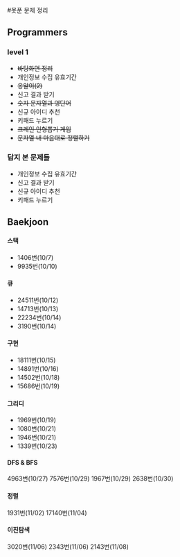 #못푼 문제 정리

## Programmers
### level 1
- ~~바탕화면 정리~~
- 개인정보 수집 유효기간
- ~~옹알이(2)~~
- 신고 결과 받기
- ~~숫자 문자열과 영단어~~
- 신규 아이디 추천
- 키패드 누르기
- ~~크레인 인형뽑기 게임~~
- ~~문자열 내 마음대로 정렬하기~~

### 답지 본 문제들
- 개인정보 수집 유효기간
- 신고 결과 받기
- 신규 아이디 추천
- 키패드 누르기



## Baekjoon
#### 스택
- 1406번(10/7)
- 9935번(10/10)

#### 큐
- 24511번(10/12)
- 14713번(10/13)
- 22234번(10/14)
- 3190번(10/14)

#### 구현
- 18111번(10/15)
- 14891번(10/16)
- 14502번(10/18)
- 15686번(10/19)

#### 그리디
- 1969번(10/19)
- 1080번(10/21)
- 1946번(10/21)
- 1339번(10/23)

#### DFS & BFS
4963번(10/27)
7576번(10/29)
1967번(10/29)
2638번(10/30)

#### 정렬
1931번(11/02)
17140번(11/04)

#### 이진탐색
3020번(11/06)
2343번(11/06)
2143번(11/08)


